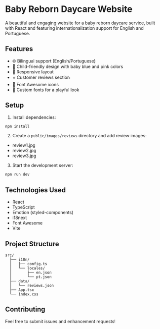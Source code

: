# Baby Reborn Daycare Website

A beautiful and engaging website for a baby reborn daycare service, built with React and featuring internationalization support for English and Portuguese.

## Features

- 🌐 Bilingual support (English/Portuguese)
- 🎨 Child-friendly design with baby blue and pink colors
- 📱 Responsive layout
- ⭐ Customer reviews section
- 🎯 Font Awesome icons
- 🎨 Custom fonts for a playful look

## Setup

1. Install dependencies:
```bash
npm install
```

2. Create a `public/images/reviews` directory and add review images:
- review1.jpg
- review2.jpg
- review3.jpg

3. Start the development server:
```bash
npm run dev
```

## Technologies Used

- React
- TypeScript
- Emotion (styled-components)
- i18next
- Font Awesome
- Vite

## Project Structure

```
src/
  ├── i18n/
  │   ├── config.ts
  │   └── locales/
  │       ├── en.json
  │       └── pt.json
  ├── data/
  │   └── reviews.json
  ├── App.tsx
  └── index.css
```

## Contributing

Feel free to submit issues and enhancement requests!
